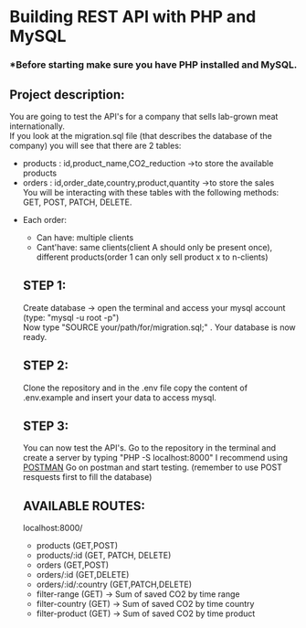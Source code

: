 # Building REST API with PHP and MySQL

### *Before starting make sure you have PHP installed and MySQL.

## Project description:
You are going to test the API's for a company that sells lab-grown meat internationally.<br>
If you look at the migration.sql file (that describes the database of the company) you will see that there are 2 tables:
- products : id,product_name,CO2_reduction ->to store the available products
- orders   : id,order_date,country,product,quantity ->to store the sales<br>
  You will be interacting with these tables with the following methods: GET, POST, PATCH, DELETE.

* Each order:
  - Can have: multiple clients
  - Cant'have: same clients(client A should only be present once), different products(order 1 can only sell product x to n-clients)

  ## STEP 1:
  Create database -> open the terminal and access your mysql account (type: "mysql -u root -p")<br>
                     Now type "SOURCE your/path/for/migration.sql;" . Your database is now ready.
  ## STEP 2:
  Clone the repository and in the .env file copy the content of .env.example and insert your data to access mysql.
  ## STEP 3:
  You can now test the API's.
  Go to the repository in the terminal and create a server by typing "PHP -S localhost:8000"
  I recommend using [POSTMAN](https://www.postman.com/downloads/)
  Go on postman and start testing.
  (remember to use POST resquests first to fill the database)

  ## AVAILABLE ROUTES:
  localhost:8000/
  - products (GET,POST)
  - products/:id (GET, PATCH, DELETE)
  - orders (GET,POST)
  - orders/:id (GET,DELETE)
  - orders/:id/:country (GET,PATCH,DELETE)
  - filter-range (GET) -> Sum of saved CO2 by time range
  - filter-country (GET) -> Sum of saved CO2 by time country
  - filter-product (GET) -> Sum of saved CO2 by time product
  
